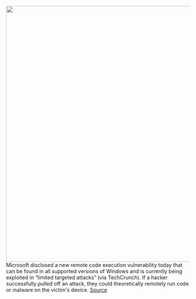 <img src='https://cdn.vox-cdn.com/thumbor/kMgkYSOyJ9x_qJ7esEK7g5dK1iE=/0x0:2040x1360/1200x800/filters:focal(857x517:1183x843)/cdn.vox-cdn.com/uploads/chorus_image/image/66544086/acastro_180507_1777_microsoft_0003.0.jpg' width='700px' /><br/>
Microsoft disclosed a new remote code execution vulnerability today that can be found in all supported versions of Windows and is currently being exploited in “limited targeted attacks” (via TechCrunch). If a hacker successfully pulled off an attack, they could theoretically remotely run code or malware on the victim's device.
<a href='https://www.theverge.com/2020/3/23/21191611/microsoft-zero-day-windows-exploit-remote-code-execution'> Source <a/>